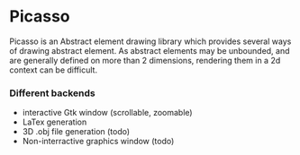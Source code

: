# Picasso
Picasso is an Abstract element drawing library which provides several
ways of drawing abstract element. As abstract elements may be
unbounded, and are generally defined on more than 2 dimensions,
rendering them in a 2d context can be difficult.

### Different backends
- interactive Gtk window (scrollable, zoomable) 
- LaTex generation
- 3D .obj file generation (todo)
- Non-interractive graphics window (todo)
